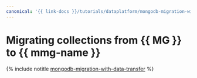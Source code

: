 ```yaml
---
canonical: '{{ link-docs }}/tutorials/dataplatform/mongodb-migration-with-data-transfer'
---
```


# Migrating collections from {{ MG }} to {{ mmg-name }}

{% include notitle [mongodb-migration-with-data-transfer](../../_tutorials/dataplatform/mongodb-migration-with-data-transfer.md) %}